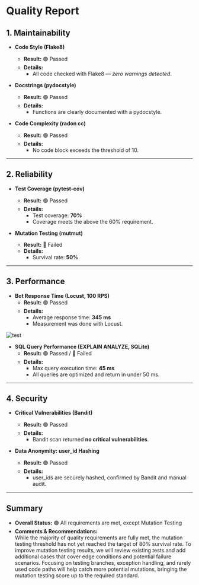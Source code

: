 # Quality Report

## 1. Maintainability

- **Code Style (Flake8)**
  - **Result:** 🟢 Passed
  - **Details:**  
    - All code checked with Flake8 — _zero warnings detected_.

- **Docstrings (pydocstyle)**
  - **Result:** 🟢 Passed
  - **Details:**  
    - Functions are clearly documented with a pydocstyle.

- **Code Complexity (radon cc)**
  - **Result:** 🟢 Passed
  - **Details:**  
    - No code block exceeds the threshold of 10.

---

## 2. Reliability

- **Test Coverage (pytest-cov)**
  - **Result:** 🟢 Passed
  - **Details:**  
    - Test coverage: **70%**
    - Coverage meets the above the 60% requirement.

- **Mutation Testing (mutmut)**
  - **Result:** 🔴 Failed
  - **Details:**  
    - Survival rate: **50%**

---

## 3. Performance

- **Bot Response Time (Locust, 100 RPS)**
  - **Result:** 🟢 Passed 
  - **Details:**  
    - Average response time: **345 ms**
    - Measurement was done with Locust.

![test](/imgs/bottest.jpg)

- **SQL Query Performance (EXPLAIN ANALYZE, SQLite)**
  - **Result:** 🟢 Passed / 🔴 Failed
  - **Details:**  
    - Max query execution time: **45 ms**
    - All queries are optimized and return in under 50 ms.

---

## 4. Security

- **Critical Vulnerabilities (Bandit)**
  - **Result:** 🟢 Passed
  - **Details:**  
    - Bandit scan returned **no critical vulnerabilities**.

- **Data Anonymity: user_id Hashing**
  - **Result:** 🟢 Passed
  - **Details:**  
    - user_ids are securely hashed, confirmed by Bandit and manual audit.

---

## Summary

- **Overall Status:** 🟢 All requirements are met, except Mutation Testing
- **Comments & Recommendations:**  
While the majority of quality requirements are fully met, the mutation testing threshold has not yet reached the target of 80% survival rate. To improve mutation testing results, we will review existing tests and add additional cases that cover edge conditions and potential failure scenarios. Focusing on testing branches, exception handling, and rarely used code paths will help catch more potential mutations, bringing the mutation testing score up to the required standard.

